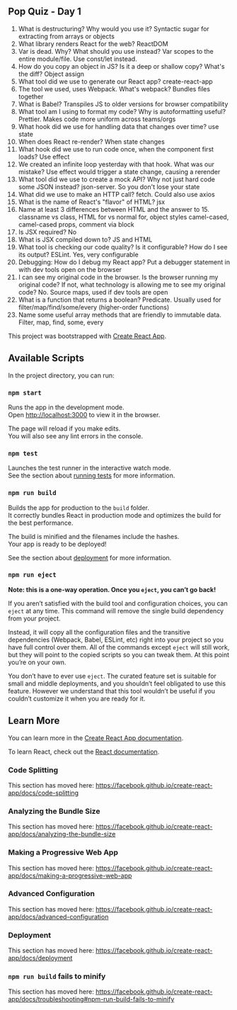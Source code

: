## Pop Quiz - Day 1

1. What is destructuring? Why would you use it?
   Syntactic sugar for extracting from arrays or objects
2. What library renders React for the web?
   ReactDOM
3. Var is dead. Why? What should you use instead?
   Var scopes to the entire module/file. Use const/let instead.
4. How do you copy an object in JS? Is it a deep or shallow copy? What's the diff?
   Object assign
5. What tool did we use to generate our React app?
   create-react-app
6. The tool we used, uses Webpack. What's webpack?
   Bundles files together
7. What is Babel?
   Transpiles JS to older versions for browser compatibility
8. What tool am I using to format my code? Why is autoformatting useful?
   Prettier. Makes code more uniform across teams/orgs
9. What hook did we use for handling data that changes over time?
   use state
10. When does React re-render?
    When state changes
11. What hook did we use to run code once, when the component first loads?
    Use effect
12. We created an infinite loop yesterday with that hook. What was our mistake?
    Use effect would trigger a state change, causing a rerender
13. What tool did we use to create a mock API? Why not just hard code some JSON instead?
    json-server. So you don't lose your state
14. What did we use to make an HTTP call?
    fetch. Could also use axios
15. What is the name of React's "flavor" of HTML?
    jsx
16. Name at least 3 differences between HTML and the answer to 15.
    classname vs class, HTML for vs normal for, object styles camel-cased, camel-cased props, comment via block
17. Is JSX required?
    No
18. What is JSX compiled down to?
    JS and HTML
19. What tool is checking our code quality? Is it configurable? How do I see its output?
    ESLint. Yes, very configurable
20. Debugging: How do I debug my React app?
    Put a debugger statement in with dev tools open on the browser
21. I can see my original code in the browser. Is the browser running my original code? If not, what technology is allowing me to see my original code?
    No. Source maps, used if dev tools are open
22. What is a function that returns a boolean?
    Predicate. Usually used for filter/map/find/some/every (higher-order functions)
23. Name some useful array methods that are friendly to immutable data.
    Filter, map, find, some, every

This project was bootstrapped with [Create React App](https://github.com/facebook/create-react-app).

## Available Scripts

In the project directory, you can run:

### `npm start`

Runs the app in the development mode.<br />
Open [http://localhost:3000](http://localhost:3000) to view it in the browser.

The page will reload if you make edits.<br />
You will also see any lint errors in the console.

### `npm test`

Launches the test runner in the interactive watch mode.<br />
See the section about [running tests](https://facebook.github.io/create-react-app/docs/running-tests) for more information.

### `npm run build`

Builds the app for production to the `build` folder.<br />
It correctly bundles React in production mode and optimizes the build for the best performance.

The build is minified and the filenames include the hashes.<br />
Your app is ready to be deployed!

See the section about [deployment](https://facebook.github.io/create-react-app/docs/deployment) for more information.

### `npm run eject`

**Note: this is a one-way operation. Once you `eject`, you can’t go back!**

If you aren’t satisfied with the build tool and configuration choices, you can `eject` at any time. This command will remove the single build dependency from your project.

Instead, it will copy all the configuration files and the transitive dependencies (Webpack, Babel, ESLint, etc) right into your project so you have full control over them. All of the commands except `eject` will still work, but they will point to the copied scripts so you can tweak them. At this point you’re on your own.

You don’t have to ever use `eject`. The curated feature set is suitable for small and middle deployments, and you shouldn’t feel obligated to use this feature. However we understand that this tool wouldn’t be useful if you couldn’t customize it when you are ready for it.

## Learn More

You can learn more in the [Create React App documentation](https://facebook.github.io/create-react-app/docs/getting-started).

To learn React, check out the [React documentation](https://reactjs.org/).

### Code Splitting

This section has moved here: https://facebook.github.io/create-react-app/docs/code-splitting

### Analyzing the Bundle Size

This section has moved here: https://facebook.github.io/create-react-app/docs/analyzing-the-bundle-size

### Making a Progressive Web App

This section has moved here: https://facebook.github.io/create-react-app/docs/making-a-progressive-web-app

### Advanced Configuration

This section has moved here: https://facebook.github.io/create-react-app/docs/advanced-configuration

### Deployment

This section has moved here: https://facebook.github.io/create-react-app/docs/deployment

### `npm run build` fails to minify

This section has moved here: https://facebook.github.io/create-react-app/docs/troubleshooting#npm-run-build-fails-to-minify
